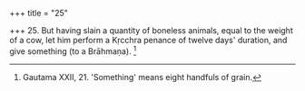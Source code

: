 +++
title = "25"

+++
25. But having slain a quantity of boneless animals, equal to the weight of a cow, let him perform a Kṛcchra penance of twelve days' duration, and give something (to a Brāhmaṇa). [^15] 


[^15]:  Gautama XXII, 21. 'Something' means eight handfuls of grain.
